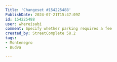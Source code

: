 ```yaml
---
Title: 'Changeset #154225488'
PublishDate: 2024-07-21T15:47:09Z
id: 154225488
user: whereisabi
comment: Specify whether parking requires a fee
created_by: StreetComplete 58.2
tags:
- Montenegro
- Budva

---
```

